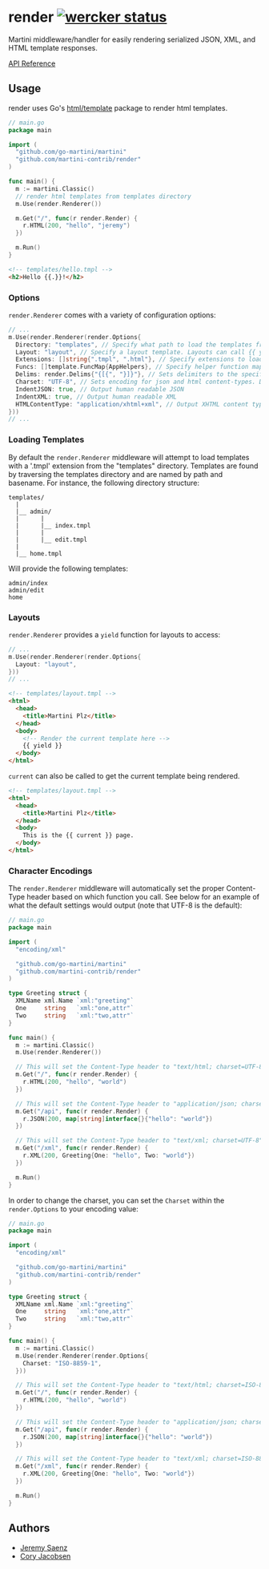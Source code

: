 # render [![wercker status](https://app.wercker.com/status/fcf6b26a1b41f53540200b1949b48dec "wercker status")](https://app.wercker.com/project/bykey/fcf6b26a1b41f53540200b1949b48dec)
Martini middleware/handler for easily rendering serialized JSON, XML, and HTML template responses.

[API Reference](http://godoc.org/github.com/martini-contrib/render)

## Usage
render uses Go's [html/template](http://golang.org/pkg/html/template/) package to render html templates.

~~~ go
// main.go
package main

import (
  "github.com/go-martini/martini"
  "github.com/martini-contrib/render"
)

func main() {
  m := martini.Classic()
  // render html templates from templates directory
  m.Use(render.Renderer())

  m.Get("/", func(r render.Render) {
    r.HTML(200, "hello", "jeremy")
  })

  m.Run()
}

~~~

~~~ html
<!-- templates/hello.tmpl -->
<h2>Hello {{.}}!</h2>
~~~

### Options
`render.Renderer` comes with a variety of configuration options:

~~~ go
// ...
m.Use(render.Renderer(render.Options{
  Directory: "templates", // Specify what path to load the templates from.
  Layout: "layout", // Specify a layout template. Layouts can call {{ yield }} to render the current template.
  Extensions: []string{".tmpl", ".html"}, // Specify extensions to load for templates.
  Funcs: []template.FuncMap{AppHelpers}, // Specify helper function maps for templates to access.
  Delims: render.Delims{"{[{", "}]}"}, // Sets delimiters to the specified strings.
  Charset: "UTF-8", // Sets encoding for json and html content-types. Default is "UTF-8".
  IndentJSON: true, // Output human readable JSON
  IndentXML: true, // Output human readable XML
  HTMLContentType: "application/xhtml+xml", // Output XHTML content type instead of default "text/html"
}))
// ...
~~~

### Loading Templates
By default the `render.Renderer` middleware will attempt to load templates with a '.tmpl' extension from the "templates" directory. Templates are found by traversing the templates directory and are named by path and basename. For instance, the following directory structure:

~~~
templates/
  |
  |__ admin/
  |      |
  |      |__ index.tmpl
  |      |
  |      |__ edit.tmpl
  |
  |__ home.tmpl
~~~

Will provide the following templates:
~~~
admin/index
admin/edit
home
~~~
### Layouts
`render.Renderer` provides a `yield` function for layouts to access:
~~~ go
// ...
m.Use(render.Renderer(render.Options{
  Layout: "layout",
}))
// ...
~~~

~~~ html
<!-- templates/layout.tmpl -->
<html>
  <head>
    <title>Martini Plz</title>
  </head>
  <body>
    <!-- Render the current template here -->
    {{ yield }}
  </body>
</html>
~~~

`current` can also be called to get the current template being rendered.
~~~ html
<!-- templates/layout.tmpl -->
<html>
  <head>
    <title>Martini Plz</title>
  </head>
  <body>
    This is the {{ current }} page.
  </body>
</html>
~~~

### Character Encodings
The `render.Renderer` middleware will automatically set the proper Content-Type header based on which function you call. See below for an example of what the default settings would output (note that UTF-8 is the default):
~~~ go
// main.go
package main

import (
  "encoding/xml"

  "github.com/go-martini/martini"
  "github.com/martini-contrib/render"
)

type Greeting struct {
  XMLName xml.Name `xml:"greeting"`
  One     string   `xml:"one,attr"`
  Two     string   `xml:"two,attr"`
}

func main() {
  m := martini.Classic()
  m.Use(render.Renderer())

  // This will set the Content-Type header to "text/html; charset=UTF-8"
  m.Get("/", func(r render.Render) {
    r.HTML(200, "hello", "world")
  })

  // This will set the Content-Type header to "application/json; charset=UTF-8"
  m.Get("/api", func(r render.Render) {
    r.JSON(200, map[string]interface{}{"hello": "world"})
  })

  // This will set the Content-Type header to "text/xml; charset=UTF-8"
  m.Get("/xml", func(r render.Render) {
    r.XML(200, Greeting{One: "hello", Two: "world"})
  })

  m.Run()
}

~~~

In order to change the charset, you can set the `Charset` within the `render.Options` to your encoding value:
~~~ go
// main.go
package main

import (
  "encoding/xml"

  "github.com/go-martini/martini"
  "github.com/martini-contrib/render"
)

type Greeting struct {
  XMLName xml.Name `xml:"greeting"`
  One     string   `xml:"one,attr"`
  Two     string   `xml:"two,attr"`
}

func main() {
  m := martini.Classic()
  m.Use(render.Renderer(render.Options{
    Charset: "ISO-8859-1",
  }))

  // This will set the Content-Type header to "text/html; charset=ISO-8859-1"
  m.Get("/", func(r render.Render) {
    r.HTML(200, "hello", "world")
  })

  // This will set the Content-Type header to "application/json; charset=ISO-8859-1"
  m.Get("/api", func(r render.Render) {
    r.JSON(200, map[string]interface{}{"hello": "world"})
  })

  // This will set the Content-Type header to "text/xml; charset=ISO-8859-1"
  m.Get("/xml", func(r render.Render) {
    r.XML(200, Greeting{One: "hello", Two: "world"})
  })

  m.Run()
}

~~~

## Authors
* [Jeremy Saenz](http://github.com/codegangsta)
* [Cory Jacobsen](http://github.com/unrolled)
